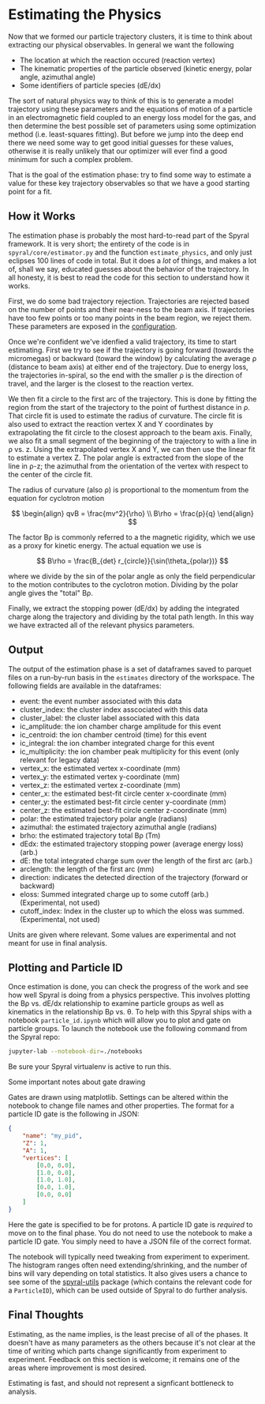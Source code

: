 # Estimating the Physics

Now that we formed our particle trajectory clusters, it is time to think about extracting our physical observables. In general we want the following

- The location at which the reaction occured (reaction vertex)
- The kinematic properties of the particle observed (kinetic energy, polar angle, azimuthal angle)
- Some identifiers of particle species  (dE/dx)

The sort of natural physics way to think of this is to generate a model trajectory using these parameters and the equations of motion of a particle in an electromagnetic field coupled to an energy loss model for the gas, and then determine the best possible set of parameters using some optimization method (i.e. least-squares fitting). But before we jump into the deep end there we need some way to get good initial guesses for these values, otherwise it is really unlikely that our optimizer will ever find a good minimum for such a complex problem.

That is the goal of the estimation phase: try to find some way to estimate a value for these key trajectory observables so that we have a good starting point for a fit.

## How it Works

The estimation phase is probably the most hard-to-read part of the Spyral framework. It is very short; the entirety of the code is in `spyral/core/estimator.py` and the function `estimate_physics`, and only just eclipses 100 lines of code in total. But it does a *lot* of things, and makes a lot of, shall we say, educated guesses about the behavior of the trajectory. In all honesty, it is best to read the code for this section to understand how it works.

First, we do some bad trajectory rejection. Trajectories are rejected based on the number of points and their near-ness to the beam axis. If trajectories have too few points or too many points in the beam region, we reject them. These parameters are exposed in the [configuration](../config/estimate.md).

Once we're confident we've idenfied a valid trajectory, its time to start estimating. First we try to see if the trajectory is going forward (towards the micromegas) or backward (toward the window) by calculating the average &rho; (distance to beam axis) at either end of the trajectory. Due to energy loss, the trajectories in-spiral, so the end with the smaller &rho; is the direction of travel, and the larger is the closest to the reaction vertex.

We then fit a circle to the first arc of the trajectory. This is done by fitting the region from the start of the trajectory to the point of furthest distance in &rho;. That circle fit is used to estimate the radius of curvature. The circle fit is also used to extract the reaction vertex X and Y coordinates by extrapolating the fit circle to the closest approach to the beam axis. Finally, we also fit a small segment of the beginning of the trajectory to with a line in &rho; vs. z. Using the extrapolated vertex X and Y, we can then use the linear fit to estimate a vertex Z. The polar angle is extracted from the slope of the line in &rho;-z; the azimuthal from the orientation of the vertex with respect to the center of the circle fit.

The radius of curvature (also &rho;) is proportional to the momentum from the equation for cyclotron motion

$$
\begin{align}
    qvB = \frac{mv^2}{\rho} \\
    B\rho = \frac{p}{q}
\end{align}
$$

The factor B&rho; is commonly referred to a the magnetic rigidity, which we use as a proxy for kinetic energy. The actual equation we use is

$$
    B\rho = \frac{B_{det} r_{circle}}{\sin(\theta_{polar})}
$$

where we divide by the sin of the polar angle as only the field perpendicular to the motion contributes to the cyclotron motion. Dividing by the polar angle gives the "total" B&rho;.

Finally, we extract the stopping power (dE/dx) by adding the integrated charge along the trajectory and dividing by the total path length. In this way we have extracted all of the relevant physics parameters.

## Output

The output of the estimation phase is a set of dataframes saved to parquet files on a run-by-run basis in the `estimates` directory of the workspace. The following fields are available in the dataframes:

- event: the event number associated with this data
- cluster_index: the cluster index asscociated with this data
- cluster_label: the cluster label associated with this data
- ic_amplitude: the ion chamber charge amplitude for this event
- ic_centroid: the ion chamber centroid (time) for this event
- ic_integral: the ion chamber integrated charge for this event
- ic_multiplicity: the ion chamber peak multiplicity for this event (only relevant for legacy data)
- vertex_x: the estimated vertex x-coordinate (mm)
- vertex_y: the estimated vertex y-coordinate (mm)
- vertex_z: the estimated vertex z-coordinate (mm)
- center_x: the estimated best-fit circle center x-coordinate (mm)
- center_y: the estimated best-fit circle center y-coordinate (mm)
- center_z: the estimated best-fit circle center z-coordinate (mm)
- polar: the estimated trajectory polar angle (radians)
- azimuthal: the estimated trajectory azimuthal angle (radians)
- brho: the estimated trajectory total B&rho; (Tm)
- dEdx: the estimated trajectory stopping power (average energy loss) (arb.)
- dE: the total integrated charge sum over the length of the first arc (arb.)
- arclength: the length of the first arc (mm)
- direction: indicates the detected direction of the trajectory (forward or backward)
- eloss: Summed integrated charge up to some cutoff (arb.) (Experimental, not used)
- cutoff_index: Index in the cluster up to which the eloss was summed. (Experimental, not used)

Units are given where relevant. Some values are experimental and not meant for use in final analysis.

## Plotting and Particle ID

Once estimation is done, you can check the progress of the work and see how well Spyral is doing from a physics perspective. This involves plotting the B&rho; vs. dE/dx relationship to examine particle groups as well as kinematics in the relationship B&rho; vs. &theta;. To help with this Spyral ships with a notebook `particle_id.ipynb` which will allow you to plot and gate on particle groups. To launch the notebook use the following command from the Spyral repo:

```bash
jupyter-lab --notebook-dir=./notebooks
```

Be sure your Spyral virtualenv is active to run this.

Some important notes about gate drawing

Gates are drawn using matplotlib. Settings can be altered within the notebook to change file names and other properties. The format for a particle ID gate is the following in JSON:

```json
{
    "name": "my_pid",
    "Z": 1,
    "A": 1,
    "vertices": [
        [0.0, 0.0],
        [1.0, 0.0],
        [1.0, 1.0],
        [0.0, 1.0],
        [0.0, 0.0]
    ]
}
```

Here the gate is specified to be for protons. A particle ID gate is *required* to move on to the final phase. You do not need to use the notebook to make a particle ID gate. You simply need to have a JSON file of the correct format.

The notebook will typically need tweaking from experiment to experiment. The histogram ranges often need extending/shrinking, and the number of bins will vary depending on total statistics. It also gives users a chance to see some of the [spyral-utils](https://github.com/gwm17/spyral-utils/) package (which contains the relevant code for a `ParticleID`), which can be used outside of Spyral to do further analysis.

## Final Thoughts

Estimating, as the name implies, is the least precise of all of the phases. It doesn't have as many parameters as the others because it's not clear at the time of writing which parts change significantly from experiment to experiment. Feedback on this section is welcome; it remains one of the areas where improvement is most desired.

Estimating is fast, and should not represent a signficant bottleneck to analysis.
